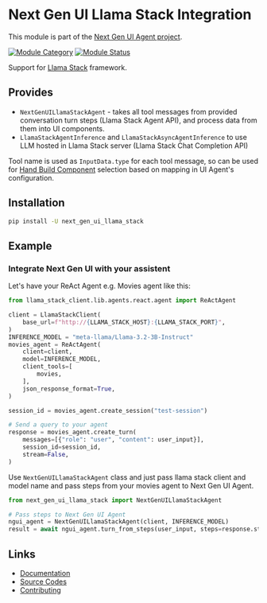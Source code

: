 # Next Gen UI Llama Stack Integration

This module is part of the [Next Gen UI Agent project](https://github.com/RedHat-UX/next-gen-ui-agent).

[![Module Category](https://img.shields.io/badge/Module%20Category-AI%20Framework-darkred)](https://github.com/RedHat-UX/next-gen-ui-agent)
[![Module Status](https://img.shields.io/badge/Module%20Status-Supported-green)](https://github.com/RedHat-UX/next-gen-ui-agent)

Support for [Llama Stack](https://github.com/meta-llama/llama-stack) framework.

## Provides

* `NextGenUILlamaStackAgent` - takes all tool messages from provided conversation turn steps (Llama Stack Agent API), and process data from them into UI components.
* `LlamaStackAgentInference` and `LlamaStackAsyncAgentInference` to use LLM hosted in Llama Stack server (Llama Stack Chat Completion API)

Tool name is used as `InputData.type` for each tool message, so can be used for [Hand Build Component](../../docs/guide/data_ui_blocks/hand_build_components.md) selection based on mapping in UI Agent's configuration.

## Installation

```sh
pip install -U next_gen_ui_llama_stack
```

## Example

### Integrate Next Gen UI with your assistent

Let's have your ReAct Agent e.g. Movies agent like this:

```py
from llama_stack_client.lib.agents.react.agent import ReActAgent

client = LlamaStackClient(
    base_url=f"http://{LLAMA_STACK_HOST}:{LLAMA_STACK_PORT}",
)
INFERENCE_MODEL = "meta-llama/Llama-3.2-3B-Instruct"
movies_agent = ReActAgent(
    client=client,
    model=INFERENCE_MODEL,
    client_tools=[
        movies,
    ],
    json_response_format=True,
)

session_id = movies_agent.create_session("test-session")

# Send a query to your agent
response = movies_agent.create_turn(
    messages=[{"role": "user", "content": user_input}],
    session_id=session_id,
    stream=False,
)
```

Use `NextGenUILlamaStackAgent` class and just pass llama stack client and model name and 
pass steps from your movies agent to Next Gen UI Agent.

```py
from next_gen_ui_llama_stack import NextGenUILlamaStackAgent

# Pass steps to Next Gen UI Agent
ngui_agent = NextGenUILlamaStackAgent(client, INFERENCE_MODEL)
result = await ngui_agent.turn_from_steps(user_input, steps=response.steps)
```

## Links

* [Documentation](https://redhat-ux.github.io/next-gen-ui-agent/guide/ai_apps_binding/llamastack/)
* [Source Codes](https://github.com/RedHat-UX/next-gen-ui-agent/tree/main/libs/next_gen_ui_llama_stack)
* [Contributing](https://redhat-ux.github.io/next-gen-ui-agent/development/contributing/)

